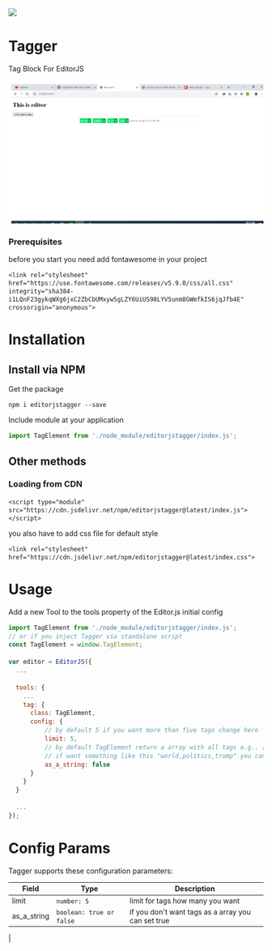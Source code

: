 ![](https://badgen.net/badge/Editor.js/v2.0/blue)

# Tagger

Tag Block For EditorJS

![](screentshot\screenshot.png)
### Prerequisites

before you start you need add fontawesome in your project

```
<link rel="stylesheet" href="https://use.fontawesome.com/releases/v5.9.0/css/all.css" integrity="sha384-i1LQnF23gykqWXg6jxC2ZbCbUMxyw5gLZY6UiUS98LYV5unm8GWmfkIS6jqJfb4E" crossorigin="anonymous">
```
# Installation
## Install via NPM
Get the package

```
npm i editorjstagger --save
```
Include module at your application
```javascript
import TagElement from './node_module/editorjstagger/index.js';
```
## Other methods
### Loading from CDN
```
<script type="module" src="https://cdn.jsdelivr.net/npm/editorjstagger@latest/index.js"></script>
```
you also have to add css file for default style
```
<link rel="stylesheet" href="https://cdn.jsdelivr.net/npm/editorjstagger@latest/index.css">
```

# Usage

Add a new Tool to the tools property of the Editor.js initial config

```javascript
import TagElement from './node_module/editorjstagger/index.js';
// or if you inject Tagger via standalone script
const TagElement = window.TagElement;

var editor = EditorJS({
  ...

  tools: {
    ...
    tag: {
      class: TagElement,
      config: {
          // by default 5 if you want more than five tags change here
          limit: 5,
          // by default TagElement return a array with all tags e.g.. ['world', 'politics', 'trump']
          // if want something like this "world,politics,trump" you can set `as_a_string: true`
          as_a_string: false
      }
    }
  }

  ...
});
```

# Config Params

Tagger supports these configuration parameters:

| Field | Type     | Description        |
| ----- | -------- | ------------------ |
| limit | `number: 5` | limit for tags how many you want |
| as_a_string | `boolean: true or false` | if you don't want tags as a array you can set true 
|
